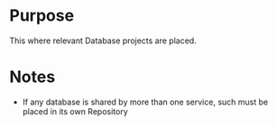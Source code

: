 Purpose
===

This where relevant Database projects are placed.


Notes
===

- If any database is shared by more than one service, such must be placed in its own Repository